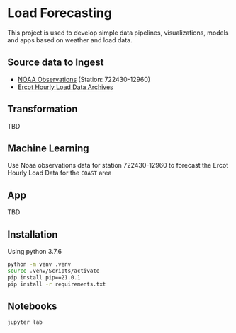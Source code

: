 # Load Forecasting

This project is used to develop simple data pipelines, visualizations, models and apps based on weather and load data.

## Source data to Ingest

- [NOAA Observations](https://www1.ncdc.noaa.gov/pub/data/noaa/isd-lite/) (Station: 722430-12960)
- [Ercot Hourly Load Data Archives](http://www.ercot.com/gridinfo/load/load_hist/)

## Transformation

TBD

## Machine Learning

Use Noaa observations data for station 722430-12960 to forecast the Ercot Hourly Load Data for the `COAST` area

## App

TBD

## Installation

Using python 3.7.6

```bash
python -m venv .venv
source .venv/Scripts/activate
pip install pip==21.0.1
pip install -r requirements.txt
```

## Notebooks

```bash
jupyter lab
```